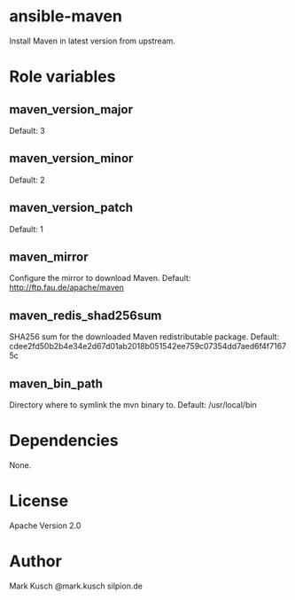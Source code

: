 # ansible-maven

Install Maven in latest version from upstream.


# Role variables

## maven_version_major

Default: 3

## maven_version_minor

Default: 2

## maven_version_patch

Default: 1

## maven_mirror

Configure the mirror to download Maven.
Default: http://ftp.fau.de/apache/maven

## maven_redis_shad256sum

SHA256 sum for the downloaded Maven redistributable package.
Default: cdee2fd50b2b4e34e2d67d01ab2018b051542ee759c07354dd7aed6f4f71675c


## maven_bin_path

Directory where to symlink the mvn binary to.
Default: /usr/local/bin


# Dependencies

None.


# License

Apache Version 2.0


# Author

Mark Kusch @mark.kusch silpion.de


<!-- vim: set ts=4 sw=4 et nofen: -->
